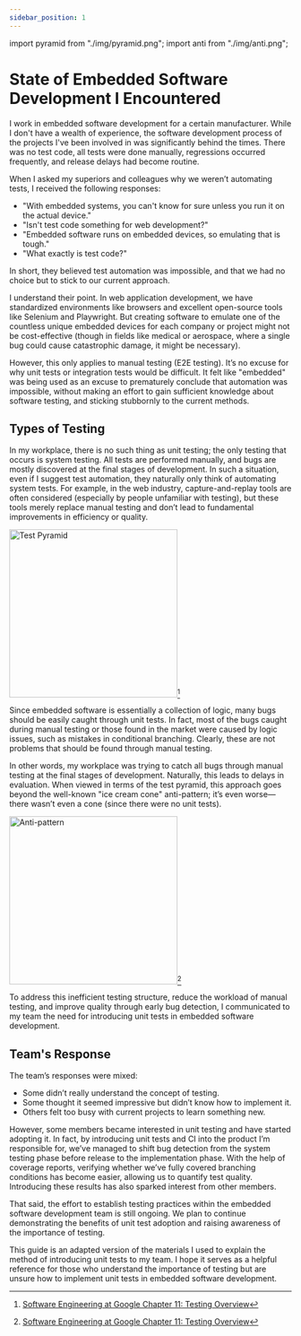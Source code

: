 ```yaml
---
sidebar_position: 1
---
```


import pyramid from "./img/pyramid.png";
import anti from "./img/anti.png";

# State of Embedded Software Development I Encountered

I work in embedded software development for a certain manufacturer. While I don't have a wealth of experience, the software development process of the projects I've been involved in was significantly behind the times. There was no test code, all tests were done manually, regressions occurred frequently, and release delays had become routine.

When I asked my superiors and colleagues why we weren’t automating tests, I received the following responses:

- "With embedded systems, you can't know for sure unless you run it on the actual device."
- "Isn't test code something for web development?"
- "Embedded software runs on embedded devices, so emulating that is tough."
- "What exactly is test code?"

In short, they believed test automation was impossible, and that we had no choice but to stick to our current approach.

I understand their point. In web application development, we have standardized environments like browsers and excellent open-source tools like Selenium and Playwright. But creating software to emulate one of the countless unique embedded devices for each company or project might not be cost-effective (though in fields like medical or aerospace, where a single bug could cause catastrophic damage, it might be necessary).

However, this only applies to manual testing (E2E testing). It’s no excuse for why unit tests or integration tests would be difficult. It felt like "embedded" was being used as an excuse to prematurely conclude that automation was impossible, without making an effort to gain sufficient knowledge about software testing, and sticking stubbornly to the current methods.

## Types of Testing

In my workplace, there is no such thing as unit testing; the only testing that occurs is system testing. All tests are performed manually, and bugs are mostly discovered at the final stages of development. In such a situation, even if I suggest test automation, they naturally only think of automating system tests. For example, in the web industry, capture-and-replay tools are often considered (especially by people unfamiliar with testing), but these tools merely replace manual testing and don’t lead to fundamental improvements in efficiency or quality.

<img src={pyramid} alt="Test Pyramid" width="300" />[^1]

Since embedded software is essentially a collection of logic, many bugs should be easily caught through unit tests. In fact, most of the bugs caught during manual testing or those found in the market were caused by logic issues, such as mistakes in conditional branching. Clearly, these are not problems that should be found through manual testing.

In other words, my workplace was trying to catch all bugs through manual testing at the final stages of development. Naturally, this leads to delays in evaluation. When viewed in terms of the test pyramid, this approach goes beyond the well-known "ice cream cone" anti-pattern; it’s even worse—there wasn’t even a cone (since there were no unit tests).

<img src={anti} alt="Anti-pattern" width="300" />[^1]

To address this inefficient testing structure, reduce the workload of manual testing, and improve quality through early bug detection, I communicated to my team the need for introducing unit tests in embedded software development.

## Team's Response

The team’s responses were mixed:

- Some didn’t really understand the concept of testing.
- Some thought it seemed impressive but didn’t know how to implement it.
- Others felt too busy with current projects to learn something new.

However, some members became interested in unit testing and have started adopting it. In fact, by introducing unit tests and CI into the product I’m responsible for, we’ve managed to shift bug detection from the system testing phase before release to the implementation phase. With the help of coverage reports, verifying whether we’ve fully covered branching conditions has become easier, allowing us to quantify test quality. Introducing these results has also sparked interest from other members.

That said, the effort to establish testing practices within the embedded software development team is still ongoing. We plan to continue demonstrating the benefits of unit test adoption and raising awareness of the importance of testing.

This guide is an adapted version of the materials I used to explain the method of introducing unit tests to my team. I hope it serves as a helpful reference for those who understand the importance of testing but are unsure how to implement unit tests in embedded software development.

[^1]: [Software Engineering at Google Chapter 11: Testing Overview](https://abseil.io/resources/swe-book/html/ch11.html)
